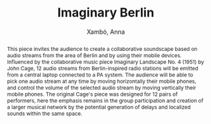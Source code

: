 --- 
title: "Imaginary Berlin" 
abstract: "This piece invites the audience to create a collaborative soundscape based on audio streams from the area of Berlin and by using their mobile devices. Influenced by the collaborative music piece Imaginary Landscape No. 4 (1951) by John Cage, 12 audio streams from Berlin-inspired radio stations will be emitted from a central laptop connected to a PA system. The audience will be able to pick one audio stream at any time by moving horizontally their mobile phones, and control the volume of the selected audio stream by moving vertically their mobile phones. The original Cage's piece was designed for 12 pairs of performers, here the emphasis remains in the group participation and creation of a larger musical network by the potential generation of delays and localized sounds within the same space." 
address: "Berlin" 
author: "Xambó, Anna"
webAuthor: "Anna Xambó" 
booktitle: "Proceedings of the International Web Audio Conference" 
editor: "Monschke, Jan and Guttandin, Christoph and Schnell, Norbert and Jenkinson, Thomas and Schaedler, Jack" 
month: "September"
pages: "" 
publisher: "TU Berlin" 
series: "WAC '18"
track: "Performance"  
year: "2018" 
id: "2018_vid6" 
tags: year2018
media: https://www.youtube.com/watch?v=v7FwOEy0jK4 
pdflink: none
ISSN: 2663-5844
---
